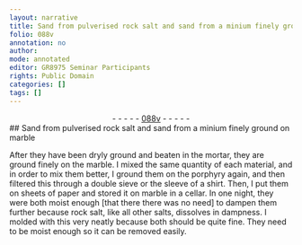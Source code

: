 ```yaml
---
layout: narrative
title: Sand from pulverised rock salt and sand from a minium finely ground on marble
folio: 088v
annotation: no
author:
mode: annotated
editor: GR8975 Seminar Participants
rights: Public Domain
categories: []
tags: []
---
```


 <div class="folio" align="center">- - - - - <a href="http://gallica.bnf.fr/ark:/12148/btv1b10500001g/f182.image" target="_blank">088v</a> - - - - - </div> 
## Sand from pulverised rock salt and sand from a minium finely ground on marble 

 
 After they have been dryly ground and beaten in the mortar, they are ground finely on the marble. I mixed the same quantity of each material, and in order to mix them better, I ground them on the porphyry again, and then filtered this through a double sieve or the sleeve of a shirt. Then, I put them on sheets of paper and stored it on marble in a cellar. In one night, they were both moist enough [that there there was no need] to dampen them further because rock salt, like all other salts, dissolves in dampness. I molded with this very neatly because both should be quite fine. They need to be moist enough so it can be removed easily. 
 